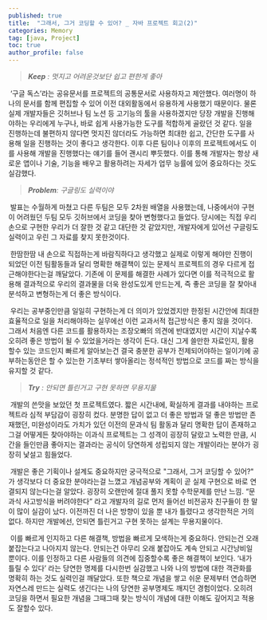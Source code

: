 ```yaml
---
published: true
title:  "그래서, 그거 코딩할 수 있어? _ 자바 프로젝트 회고(2)"
categories: Memory
tag: [java, Project] 
toc: true
author_profile: false 
---
```




>  ***Keep** : 멋지고 어려운것보단 쉽고 편한게 좋아* 

​	 ‘구글 독스’라는 공유문서를 프로젝트의 공통문서로 사용하자고 제안했다. 여러명이 하나의 문서를 함께 편집할 수 있어 이전 대외활동에서 유용하게 사용했기 때문이다. 물론 실제 개발자들은 깃허브나 팀 노션 등 고기능의 툴을 사용하겠지만 당장 개발을 진행해야하는 우리에게 누구나, 바로 쉽게 사용가능한 도구를 적합하게 골랐던 것 같다. 일을 진행하는데 불편하지 않다면 멋지진 않더라도 가능하면 최대한 쉽고, 간단한 도구를 사용해 일을 진행하는 것이 좋다고 생각한다. 이후 다른 팀이나 이후의 프로젝트에서도 이를 사용해 개발을 진행했다는 얘기를 들어 괜시리 뿌듯했다. 이를 통해 개발자는 항상 새로운 앱이나 기술, 기능을 배우고 활용하려는 자세가 업무 능률에 있어 중요하다는 것도 실감했다. 



>  ***Problem**: 구글링도 실력이야* 

​	발표는 수월하게 마쳤고 다른 두팀은 모두 2차원 배열을 사용했는데, 나중에서야 구현이 어려웠던 두팀 모두 깃허브에서 코딩을 찾아 변형했다고 들었다. 당시에는 직접 우리손으로 구현한 우리가 더 잘한 것 같고 대단한 것 같았지만, 개발자에게 있어선 구글링도 실력이고 우린 그 자료를 찾지 못한것이다.

​	 한땀한땀 내 손으로 직접하는게 바람직하다고 생각했고 실제로 이렇게 해야만 진행이 되었던 이전 팀활동들과 달리 명확한 해결책이 있는 문제식 프로젝트의 경우 다르게 접근해야한다는걸 깨달았다. 기존에 이 문제를 해결한 사례가 있다면 이를 적극적으로 활용해 결과적으로 우리의 결과물을 더욱 완성도있게 만드는게, 즉 좋은 코딩을 잘 찾아내 분석하고 변형하는게 더 좋은 방식이다.

​	우리는 공부중인만큼 일일히 구현하는게 더 의미가 있었겠지만 한정된 시간안에 최대한 효율적으로 일을 처리해야하는 실무에선 이런 교과서적 접근방식은 좋지 않을 것이다. 그래서 처음엔 다른 코드를 활용하자는 조장오빠의 의견에 반대였지만 시간이 지날수록 오히려 좋은 방법이 될 수 있었을거라는 생각이 든다. 대신 그게 쓸만한 자료인지, 활용할수 있는 코드인지 빠르게 알아보는건 결국 충분한 공부가 전제되어야하는 일이기에 공부하는동안은 할 수 있는한 기초부터 쌓아올리는 정석적인 방법으로 코드를 짜는 방식을 유지할 것 같다.



> ***Try** : 안되면 틀린거고 구현 못하면 무용지물*

​	개발의 쓴맛을 보았던 첫 프로젝트였다. 짧은 시간내에, 확실하게 결과를 내야하는 프로젝트라 심적 부담감이 굉장히 컸다. 분명한 답이 없고 더 좋은 방법과 덜 좋은 방법만 존재했던, 미완성이라도 가치가 있던 이전의 문과식 팀 활동과 달리 명확한 답이 존재하고 그걸 어떻게든 찾아야하는 이과식 프로젝트는 그 성격이 굉장히 달랐고 노력한 만큼, 시간을 들인만큼 좋아지는 결과라는 공식이 당연하게 성립되지 않는 개발이라는 분야가 굉장히 낯설고 힘들었다. 

​	개발은 좋은 기획이나 설계도 중요하지만 궁극적으로 "그래서, 그거 코딩할 수 있어?" 가 생각보다 더 중요한 분야라는걸 느꼈고 개념공부와 계획이 곧 실제 구현으로 바로 연결되지 않는다는걸 알았다. 굉장히 오랜만에 절대 풀지 못할 수학문제를 만난 느낌. “문과식 사고방식을 버려야한다” 라고 개발자의 길로 먼저 들어선 비전공자 친구들이 한 말이 많이 실감이 났다. 이전까진 더 나은 방향이 있을 뿐 내가 틀렸다고 생각한적은 거의 없다. 하지만 개발에선, 안되면 틀린거고 구현 못하는 설계는 무용지물이다. 

​	이를 빠르게 인지하고 다른 해결책, 방법을 빠르게 모색하는게 중요하다. 안되는건 오래 붙잡는다고 나아지지 않는다. 안되는건 아무리 오래 붙잡아도 계속 안되고 시간낭비일 뿐이다. 이를 인정하고 다른 사람들의 의견에 집중할수록 좋은 해결책이 보인다. ‘내가 틀릴 수 있다’ 라는 당연한 명제를 다시한번 실감했고 나와 나의 방법에 대한 객관화를 명확히 하는 것도 실력인걸 깨달았다. 또한 책으로 개념을 쌓고 쉬운 문제부터 연습하면 자연스레 만드는 실력도 생긴다는 나의 당연한 공부명제도 깨지던 경험이었다. 오히려 코딩을 하면서 필요한 개념을 그때그때 찾는 방식이 개념에 대한 이해도 깊어지고 적용도 잘할수 있다.








